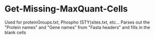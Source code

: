 # Get-Missing-MaxQuant-Cells
Used for proteinGroups.txt, Phospho (STY)sites.txt, etc...
Parses out the "Protein names" and "Gene names" from "Fasta headers" and fills in the blank cells
